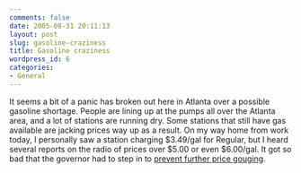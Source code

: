```yaml
---
comments: false
date: 2005-08-31 20:11:13
layout: post
slug: gasoline-craziness
title: Gasoline craziness
wordpress_id: 6
categories:
- General
---
```


It seems a bit of a panic has broken out here in Atlanta over a possible gasoline shortage. People are lining up at the pumps all over the Atlanta area, and a lot of stations are running dry. Some stations that still have gas available are jacking prices way up as a result. On my way home from work today, I personally saw a station charging $3.49/gal for Regular, but I heard several reports on the radio of prices over $5.00 or even $6.00/gal. It got so bad that the governor had to step in to [prevent further price gouging](http://atlanta.bizjournals.com/atlanta/stories/2005/08/29/daily19.html).

